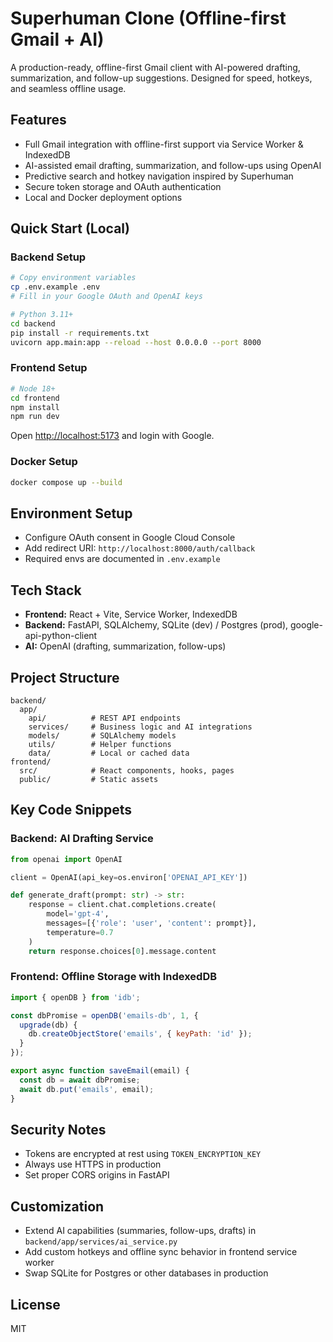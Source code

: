 # Superhuman Clone (Offline-first Gmail + AI)

A production-ready, offline-first Gmail client with AI-powered drafting, summarization, and follow-up suggestions. Designed for speed, hotkeys, and seamless offline usage.

## Features

* Full Gmail integration with offline-first support via Service Worker & IndexedDB
* AI-assisted email drafting, summarization, and follow-ups using OpenAI
* Predictive search and hotkey navigation inspired by Superhuman
* Secure token storage and OAuth authentication
* Local and Docker deployment options

## Quick Start (Local)

### Backend Setup

```bash
# Copy environment variables
cp .env.example .env
# Fill in your Google OAuth and OpenAI keys

# Python 3.11+
cd backend
pip install -r requirements.txt
uvicorn app.main:app --reload --host 0.0.0.0 --port 8000
```

### Frontend Setup

```bash
# Node 18+
cd frontend
npm install
npm run dev
```

Open [http://localhost:5173](http://localhost:5173) and login with Google.

### Docker Setup

```bash
docker compose up --build
```

## Environment Setup

* Configure OAuth consent in Google Cloud Console
* Add redirect URI: `http://localhost:8000/auth/callback`
* Required envs are documented in `.env.example`

## Tech Stack

* **Frontend:** React + Vite, Service Worker, IndexedDB
* **Backend:** FastAPI, SQLAlchemy, SQLite (dev) / Postgres (prod), google-api-python-client
* **AI:** OpenAI (drafting, summarization, follow-ups)

## Project Structure

```
backend/
  app/
    api/          # REST API endpoints
    services/     # Business logic and AI integrations
    models/       # SQLAlchemy models
    utils/        # Helper functions
    data/         # Local or cached data
frontend/
  src/            # React components, hooks, pages
  public/         # Static assets
```

## Key Code Snippets

### Backend: AI Drafting Service

```python
from openai import OpenAI

client = OpenAI(api_key=os.environ['OPENAI_API_KEY'])

def generate_draft(prompt: str) -> str:
    response = client.chat.completions.create(
        model='gpt-4',
        messages=[{'role': 'user', 'content': prompt}],
        temperature=0.7
    )
    return response.choices[0].message.content
```

### Frontend: Offline Storage with IndexedDB

```javascript
import { openDB } from 'idb';

const dbPromise = openDB('emails-db', 1, {
  upgrade(db) {
    db.createObjectStore('emails', { keyPath: 'id' });
  }
});

export async function saveEmail(email) {
  const db = await dbPromise;
  await db.put('emails', email);
}
```

## Security Notes

* Tokens are encrypted at rest using `TOKEN_ENCRYPTION_KEY`
* Always use HTTPS in production
* Set proper CORS origins in FastAPI

## Customization

* Extend AI capabilities (summaries, follow-ups, drafts) in `backend/app/services/ai_service.py`
* Add custom hotkeys and offline sync behavior in frontend service worker
* Swap SQLite for Postgres or other databases in production

## License

MIT
